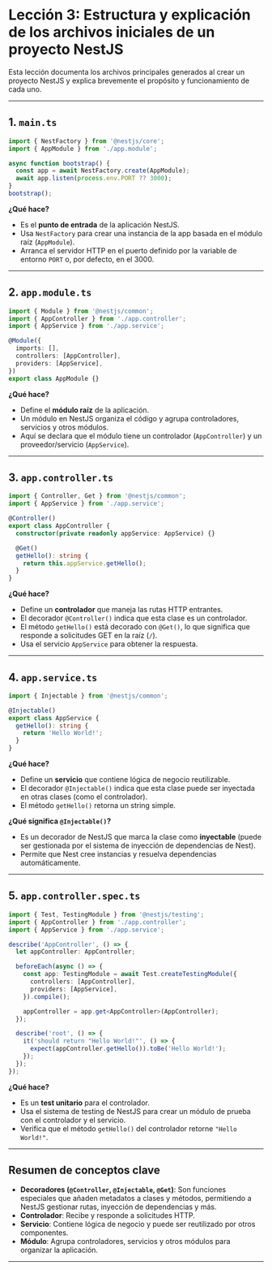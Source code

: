 # Lección 3: Estructura y explicación de los archivos iniciales de un proyecto NestJS

Esta lección documenta los archivos principales generados al crear un proyecto NestJS y explica brevemente el propósito y funcionamiento de cada uno.

---

## 1. `main.ts`

```typescript
import { NestFactory } from '@nestjs/core';
import { AppModule } from './app.module';

async function bootstrap() {
  const app = await NestFactory.create(AppModule);
  await app.listen(process.env.PORT ?? 3000);
}
bootstrap();
```

**¿Qué hace?**

- Es el **punto de entrada** de la aplicación NestJS.
- Usa `NestFactory` para crear una instancia de la app basada en el módulo raíz (`AppModule`).
- Arranca el servidor HTTP en el puerto definido por la variable de entorno `PORT` o, por defecto, en el 3000.

---

## 2. `app.module.ts`

```typescript
import { Module } from '@nestjs/common';
import { AppController } from './app.controller';
import { AppService } from './app.service';

@Module({
  imports: [],
  controllers: [AppController],
  providers: [AppService],
})
export class AppModule {}
```

**¿Qué hace?**

- Define el **módulo raíz** de la aplicación.
- Un módulo en NestJS organiza el código y agrupa controladores, servicios y otros módulos.
- Aquí se declara que el módulo tiene un controlador (`AppController`) y un proveedor/servicio (`AppService`).

---

## 3. `app.controller.ts`

```typescript
import { Controller, Get } from '@nestjs/common';
import { AppService } from './app.service';

@Controller()
export class AppController {
  constructor(private readonly appService: AppService) {}

  @Get()
  getHello(): string {
    return this.appService.getHello();
  }
}
```

**¿Qué hace?**

- Define un **controlador** que maneja las rutas HTTP entrantes.
- El decorador `@Controller()` indica que esta clase es un controlador.
- El método `getHello()` está decorado con `@Get()`, lo que significa que responde a solicitudes GET en la raíz (`/`).
- Usa el servicio `AppService` para obtener la respuesta.

---

## 4. `app.service.ts`

```typescript
import { Injectable } from '@nestjs/common';

@Injectable()
export class AppService {
  getHello(): string {
    return 'Hello World!';
  }
}
```

**¿Qué hace?**

- Define un **servicio** que contiene lógica de negocio reutilizable.
- El decorador `@Injectable()` indica que esta clase puede ser inyectada en otras clases (como el controlador).
- El método `getHello()` retorna un string simple.

**¿Qué significa `@Injectable()`?**

- Es un decorador de NestJS que marca la clase como **inyectable** (puede ser gestionada por el sistema de inyección de dependencias de Nest).
- Permite que Nest cree instancias y resuelva dependencias automáticamente.

---

## 5. `app.controller.spec.ts`

```typescript
import { Test, TestingModule } from '@nestjs/testing';
import { AppController } from './app.controller';
import { AppService } from './app.service';

describe('AppController', () => {
  let appController: AppController;

  beforeEach(async () => {
    const app: TestingModule = await Test.createTestingModule({
      controllers: [AppController],
      providers: [AppService],
    }).compile();

    appController = app.get<AppController>(AppController);
  });

  describe('root', () => {
    it('should return "Hello World!"', () => {
      expect(appController.getHello()).toBe('Hello World!');
    });
  });
});
```

**¿Qué hace?**

- Es un **test unitario** para el controlador.
- Usa el sistema de testing de NestJS para crear un módulo de prueba con el controlador y el servicio.
- Verifica que el método `getHello()` del controlador retorne `"Hello World!"`.

---

## Resumen de conceptos clave

- **Decoradores (`@Controller`, `@Injectable`, `@Get`)**: Son funciones especiales que añaden metadatos a clases y métodos, permitiendo a NestJS gestionar rutas, inyección de dependencias y más.
- **Controlador**: Recibe y responde a solicitudes HTTP.
- **Servicio**: Contiene lógica de negocio y puede ser reutilizado por otros componentes.
- **Módulo**: Agrupa controladores, servicios y otros módulos para organizar la aplicación.

---
